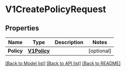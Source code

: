 # V1CreatePolicyRequest

## Properties

Name | Type | Description | Notes
------------ | ------------- | ------------- | -------------
**Policy** | [**V1Policy**](v1Policy.md) |  | [optional] 

[[Back to Model list]](../README.md#documentation-for-models) [[Back to API list]](../README.md#documentation-for-api-endpoints) [[Back to README]](../README.md)


